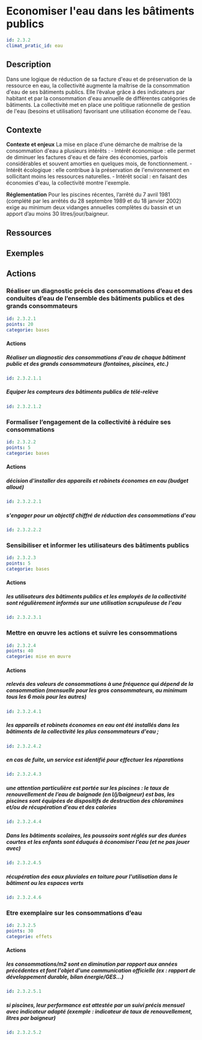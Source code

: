 # Economiser l'eau dans les bâtiments publics
```yaml
id: 2.3.2
climat_pratic_id: eau
```
## Description
Dans une logique de réduction de sa facture d'eau et de préservation de la ressource en eau, la collectivité augmente la maîtrise de la consommation d'eau de ses bâtiments publics. Elle l’évalue grâce à des indicateurs par habitant et par la consommation d'eau annuelle de différentes catégories de bâtiments. La collectivité met en place une politique rationnelle de gestion de l'eau (besoins et utilisation) favorisant une utilisation économe de l'eau.

## Contexte
**Contexte et enjeux**
La mise en place d'une démarche de maîtrise de la consommation d'eau a plusieurs intérêts :
‐ Intérêt économique : elle permet de diminuer les factures d'eau et de faire des économies, parfois considérables et souvent amorties en quelques mois, de fonctionnement.
‐ Intérêt écologique : elle contribue à la préservation de l'environnement en sollicitant moins les ressources naturelles.
‐ Intérêt social : en faisant des économies d'eau, la collectivité montre l'exemple.

**Réglementation**
Pour les piscines récentes, l’arrêté du 7 avril 1981 (complété par les arrêtés du 28 septembre 1989 et du 18 janvier 2002) exige au minimum deux vidanges annuelles complètes du bassin et un apport d’au moins 30 litres/jour/baigneur.

## Ressources

## Exemples



## Actions
### Réaliser un diagnostic précis des consommations d’eau et des conduites d’eau de l’ensemble des bâtiments publics et des grands consommateurs
```yaml
id: 2.3.2.1
points: 20
categorie: bases
```
#### Actions
##### Réaliser un diagnostic des consommations d'eau de chaque bâtiment public et des grands consommateurs (fontaines, piscines, etc.)
```yaml
id: 2.3.2.1.1
```

##### Equiper les compteurs des bâtiments publics de télé-relève
```yaml
id: 2.3.2.1.2
```


### Formaliser l’engagement de la collectivité à réduire ses consommations
```yaml
id: 2.3.2.2
points: 5
categorie: bases
```
#### Actions
##### décision d'installer des appareils et robinets économes en eau (budget alloué)
```yaml
id: 2.3.2.2.1
```

##### s'engager pour un objectif chiffré de réduction des consommations d'eau
```yaml
id: 2.3.2.2.2
```


### Sensibiliser et informer les utilisateurs des bâtiments publics
```yaml
id: 2.3.2.3
points: 5
categorie: bases
```
#### Actions
##### les utilisateurs des bâtiments publics et les employés de la collectivité sont régulièrement informés sur une utilisation scrupuleuse de l'eau
```yaml
id: 2.3.2.3.1
```


### Mettre en œuvre les actions et suivre les consommations
```yaml
id: 2.3.2.4
points: 40
categorie: mise en œuvre
```
#### Actions
##### relevés des valeurs de consommations à une fréquence qui dépend de la consommation (mensuelle pour les gros consommateurs, au minimum tous les 6 mois pour les autres)
```yaml
id: 2.3.2.4.1
```

##### les appareils et robinets économes en eau ont été installés dans les bâtiments de la collectivité les plus consommateurs d'eau ;
```yaml
id: 2.3.2.4.2
```

##### en cas de fuite, un service est identifié pour effectuer les réparations
```yaml
id: 2.3.2.4.3
```

##### une attention particulière est portée sur les piscines : le taux de renouvellement de l’eau de baignade (en l/j/baigneur) est bas, les piscines sont équipées de dispositifs de destruction des chloramines et/ou de récupération d’eau et des calories
```yaml
id: 2.3.2.4.4
```

##### Dans les bâtiments scolaires, les poussoirs sont réglés sur des durées courtes et les enfants sont éduqués à économiser l’eau (et ne pas jouer avec)
```yaml
id: 2.3.2.4.5
```

##### récupération des eaux pluviales en toiture pour l'utilisation dans le bâtiment ou les espaces verts
```yaml
id: 2.3.2.4.6
```


### Etre exemplaire sur les consommations d’eau
```yaml
id: 2.3.2.5
points: 30
categorie: effets
```
#### Actions
##### les consommations/m2 sont en diminution par rapport aux années précédentes et font l'objet d'une communication officielle (ex : rapport de développement durable, bilan énergie/GES...)
```yaml
id: 2.3.2.5.1
```

##### si piscines, leur performance est attestée par un suivi précis mensuel avec indicateur adapté (exemple : indicateur de taux de renouvellement, litres par baigneur)
```yaml
id: 2.3.2.5.2
```
